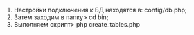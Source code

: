 1. Настройки подключения к БД находятся в: config/db.php;
2. Затем заходим в папку> cd bin;
3. Выполняем скрипт> php create_tables.php